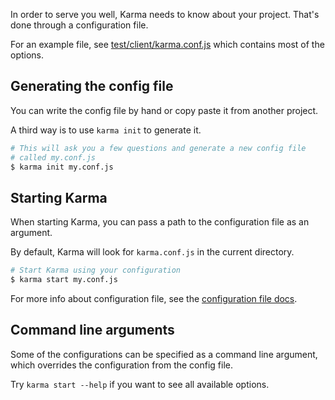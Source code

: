 In order to serve you well, Karma needs to know about your
project. That's done through a configuration file.

For an example file, see [test/client/karma.conf.js]
which contains most of the options.

## Generating the config file
You can write the config file by hand or copy paste it from another project.

A third way is to use `karma init` to generate it.
```bash
# This will ask you a few questions and generate a new config file
# called my.conf.js
$ karma init my.conf.js
```

## Starting Karma
When starting Karma, you can pass a path to the configuration file as an argument.

By default, Karma will look for `karma.conf.js` in the current directory.
```bash
# Start Karma using your configuration
$ karma start my.conf.js
```
For more info about configuration file, see the [configuration file docs].

## Command line arguments
Some of the configurations can be specified as a command line argument, which
overrides the configuration from the config file.

Try `karma start --help` if you want to see all available options.


[test/client/karma.conf.js]: https://github.com/karma-runner/karma/blob/v0.8.5/test/client/karma.conf.js
[configuration file docs]: ../config/configuration-file.html
